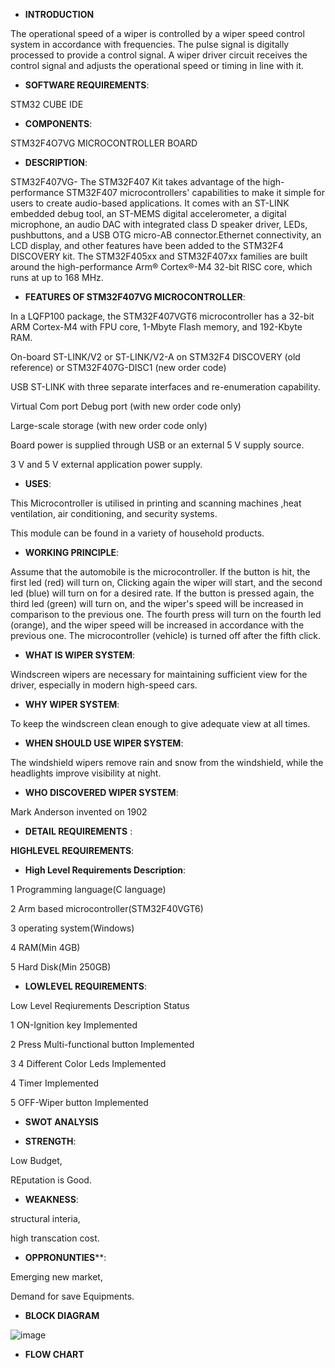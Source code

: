 
* **INTRODUCTION**

The operational speed of a wiper is controlled by a wiper speed control system in accordance with frequencies. The pulse signal is digitally processed to provide a control signal. A wiper driver circuit receives the control signal and adjusts the operational speed or timing in line with it.

* **SOFTWARE REQUIREMENTS**:

STM32 CUBE IDE

* **COMPONENTS**:

STM32F4O7VG MICROCONTROLLER BOARD

* **DESCRIPTION**:

STM32F407VG-
The STM32F407 Kit takes advantage of the high-performance STM32F407 microcontrollers' capabilities to make it simple for users to create audio-based applications. It comes with an ST-LINK embedded debug tool, an ST-MEMS digital accelerometer, a digital microphone, an audio DAC with integrated class D speaker driver, LEDs, pushbuttons, and a USB OTG micro-AB connector.Ethernet connectivity, an LCD display, and other features have been added to the STM32F4 DISCOVERY kit. The STM32F405xx and STM32F407xx families are built around the high-performance Arm® Cortex®-M4 32-bit RISC core, which runs at up to 168 MHz.

* **FEATURES OF STM32F407VG MICROCONTROLLER**:

In a LQFP100 package, the STM32F407VGT6 microcontroller has a 32-bit ARM Cortex-M4 with FPU core, 1-Mbyte Flash memory, and 192-Kbyte RAM.

On-board ST-LINK/V2 or ST-LINK/V2-A on STM32F4 DISCOVERY (old reference) or STM32F407G-DISC1 (new order code)

USB ST-LINK with three separate interfaces and re-enumeration capability.

Virtual Com port Debug port (with new order code only)

Large-scale storage (with new order code only)

Board power is supplied through USB or an external 5 V supply source.

3 V and 5 V external application power supply.

* **USES**:

This Microcontroller is utilised in printing and scanning machines ,heat ventilation, air conditioning, and security systems.

This module can be found in a variety of household products.

* **WORKING PRINCIPLE**:

Assume that the automobile is the microcontroller. If the button is hit, the first led (red) will turn on, Clicking again  the wiper will start, and the second led (blue) will turn on for a desired rate. If the button is pressed again, the third led (green) will turn on, and the wiper's speed will be increased in comparison to the previous one. The fourth press will turn on the fourth led (orange), and the wiper speed will be increased in accordance with the previous one. The microcontroller (vehicle) is turned off after the fifth click.


* **WHAT IS WIPER SYSTEM**:

Windscreen wipers are necessary for maintaining sufficient view for the driver, especially in modern high-speed cars.

* **WHY WIPER SYSTEM**:

To keep the windscreen clean enough to give adequate view at all times.

* **WHEN SHOULD USE WIPER SYSTEM**:

The windshield wipers remove rain and snow from the windshield, while the headlights improve visibility at night.

* **WHO DISCOVERED WIPER SYSTEM**:

Mark Anderson invented on 1902


* **DETAIL REQUIREMENTS** :

**HIGHLEVEL REQUIREMENTS**:

* **High Level Requirements	Description**:

1	Programming language(C language)

2	Arm based microcontroller(STM32F40VGT6)

3	operating system(Windows)

4	RAM(Min 4GB)

5	Hard Disk(Min 250GB)


* **LOWLEVEL REQUIREMENTS**:

Low Level Reqiurements	Description	Status

1	ON-Ignition key	Implemented

2	Press Multi-functional button	Implemented

3	4 Different Color Leds	Implemented

4	Timer	Implemented

5	OFF-Wiper button	Implemented

* **SWOT ANALYSIS**

* ****STRENGTH****: 

Low Budget,

REputation is Good.

* ****WEAKNESS****:

structural interia,

high transcation cost.

* **OPPRONUNTIES****:

Emerging new market,

Demand for save Equipments.



* **BLOCK DIAGRAM**

![image](https://user-images.githubusercontent.com/101467894/168442806-dfb4b395-c578-45e9-bca8-e6f19766bd0d.png)

* **FLOW CHART**


